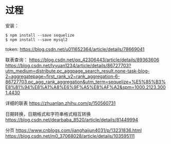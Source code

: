 # 过程

安装：

```
$ npm install --save sequelize
$ npm install --save mysql2
```

token:
https://blog.csdn.net/u011652364/article/details/78669041

联表查询：
https://blog.csdn.net/qq_42306443/article/details/89363606
https://blog.csdn.net/lvyuan1234/article/details/86727703?utm_medium=distribute.pc_aggpage_search_result.none-task-blog-2~aggregatepage~first_rank_v2~rank_aggregation-6-86727703.pc_agg_rank_aggregation&utm_term=sequelize+%E5%85%B3%E8%81%94%E8%A1%A8%E6%9F%A5%E8%AF%A2&spm=1000.2123.3001.4430

详细的联表
https://zhuanlan.zhihu.com/p/150560731

日期转换，日期格式和字符串格式相互转换
https://blog.csdn.net/dearbaba_8520/article/details/81449994

分页
https://www.cnblogs.com/jianghaijun4031/p/13231836.html
https://blog.csdn.net/m0_37068028/article/details/103595111